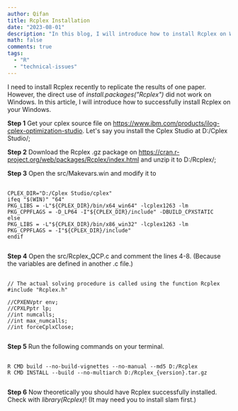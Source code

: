 ```yaml
---
author: Qifan
title: Rcplex Installation
date: "2023-08-01"
description: "In this blog, I will introduce how to install Rcplex on Windows."
math: false
comments: true
tags: 
  - "R"
  - "technical-issues"
---
```


I need to install Rcplex recently to replicate the results of one paper. However, the direct use of *install.packages("Rcplex")* did not work on Windows. In this article, I will introduce how to successfully install Rcplex on your Windows.

**Step 1** Get your cplex source file on https://www.ibm.com/products/ilog-cplex-optimization-studio. Let's say you install the Cplex Studio at D:/Cplex Studio/;

**Step 2** Download the Rcplex .gz package on https://cran.r-project.org/web/packages/Rcplex/index.html and unzip it to D:/Rcplex/;

**Step 3** Open the src/Makevars.win and modify it to 

<!-- markdownlint-disable MD033 -->
<pre class="line-numbers language-none" data-start="1">
  <code>
CPLEX_DIR="D:/Cplex Studio/cplex"
ifeq "$(WIN)" "64"
PKG_LIBS = -L"${CPLEX_DIR}/bin/x64_win64" -lcplex1263 -lm
PKG_CPPFLAGS = -D_LP64 -I"${CPLEX_DIR}/include" -DBUILD_CPXSTATIC
else
PKG_LIBS = -L"${CPLEX_DIR}/bin/x86_win32" -lcplex1263 -lm
PKG_CPPFLAGS = -I"${CPLEX_DIR}/include"
endif
  </code>
</pre>
<!-- markdownlint-enable MD033 -->

**Step 4** Open the src/Rcplex_QCP.c and comment the lines 4-8. (Because the variables are defined in another .c file.)

<!-- markdownlint-disable MD033 -->
<pre class="line-numbers language-clike" data-start="1">
  <code>
// The actual solving procedure is called using the function Rcplex 
#include "Rcplex.h"

//CPXENVptr env;
//CPXLPptr lp;
//int numcalls;
//int max_numcalls;
//int forceCplxClose;
  </code>
</pre>
<!-- markdownlint-enable MD033 -->

**Step 5** Run the following commands on your terminal.

<!-- markdownlint-disable MD033 -->
<pre class="command-line language-clike" data-start="1">
  <code>
R CMD build --no-build-vignettes --no-manual --md5 D:/Rcplex
R CMD INSTALL --build --no-multiarch D:/Rcplex_{version}.tar.gz
  </code>
</pre>
<!-- markdownlint-enable MD033 -->

**Step 6** Now theoretically you should have Rcplex successfully installed. Check with *library(Rcplex)*! (It may need you to install slam first.)